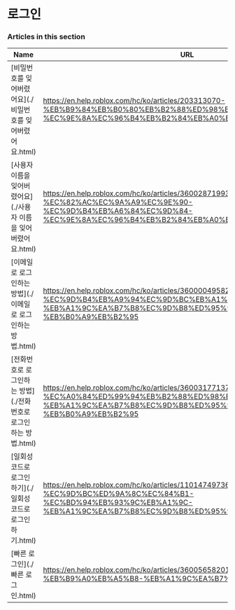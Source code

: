 # 로그인  
### Articles in this section
Name|URL
-|-
[비밀번호를 잊어버렸어요](./비밀번호를 잊어버렸어요.html) |https://en.help.roblox.com/hc/ko/articles/203313070-%EB%B9%84%EB%B0%80%EB%B2%88%ED%98%B8%EB%A5%BC-%EC%9E%8A%EC%96%B4%EB%B2%84%EB%A0%B8%EC%96%B4%EC%9A%94
[사용자 이름을 잊어버렸어요](./사용자 이름을 잊어버렸어요.html) |https://en.help.roblox.com/hc/ko/articles/360028719931-%EC%82%AC%EC%9A%A9%EC%9E%90-%EC%9D%B4%EB%A6%84%EC%9D%84-%EC%9E%8A%EC%96%B4%EB%B2%84%EB%A0%B8%EC%96%B4%EC%9A%94
[이메일로 로그인하는 방법](./이메일로 로그인하는 방법.html) |https://en.help.roblox.com/hc/ko/articles/360000495826-%EC%9D%B4%EB%A9%94%EC%9D%BC%EB%A1%9C-%EB%A1%9C%EA%B7%B8%EC%9D%B8%ED%95%98%EB%8A%94-%EB%B0%A9%EB%B2%95
[전화번호로 로그인하는 방법](./전화번호로 로그인하는 방법.html) |https://en.help.roblox.com/hc/ko/articles/360031771371-%EC%A0%84%ED%99%94%EB%B2%88%ED%98%B8%EB%A1%9C-%EB%A1%9C%EA%B7%B8%EC%9D%B8%ED%95%98%EB%8A%94-%EB%B0%A9%EB%B2%95
[일회성 코드로 로그인하기](./일회성 코드로 로그인하기.html) |https://en.help.roblox.com/hc/ko/articles/11014749736980-%EC%9D%BC%ED%9A%8C%EC%84%B1-%EC%BD%94%EB%93%9C%EB%A1%9C-%EB%A1%9C%EA%B7%B8%EC%9D%B8%ED%95%98%EA%B8%B0
[빠른 로그인](./빠른 로그인.html) |https://en.help.roblox.com/hc/ko/articles/360056582012-%EB%B9%A0%EB%A5%B8-%EB%A1%9C%EA%B7%B8%EC%9D%B8